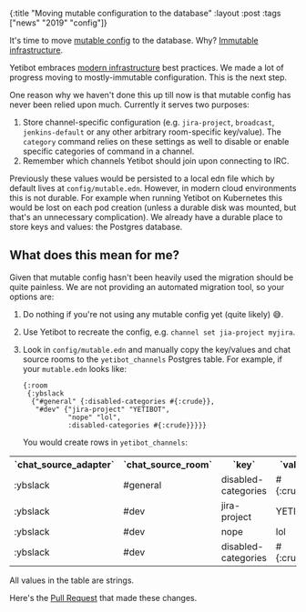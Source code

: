 {:title "Moving mutable configuration to the database"
 :layout :post
 :tags  ["news" "2019" "config"]}


It's time to move [mutable config](https://yetibot.com/ops-guide#mutable) to the
database. Why?
[Immutable infrastructure](https://www.digitalocean.com/community/tutorials/what-is-immutable-infrastructure).

Yetibot embraces
[modern infrastructure](https://devth.com/2018/dec-deep-environmental-config)
best practices. We made a lot of progress moving to mostly-immutable
configuration. This is the next step.

One reason why we haven't done this up till now is that mutable config has never
been relied upon much. Currently it serves two purposes:

1. Store channel-specific configuration (e.g. `jira-project`, `broadcast`,
   `jenkins-default` or any other arbitrary room-specific key/value). The
   `category` command relies on these settings as well to disable or enable
   specific categories of command in a channel.
1. Remember which channels Yetibot should join upon connecting to IRC.

Previously these values would be persisted to a local edn file which by default
lives at `config/mutable.edn`. However, in modern cloud environments this is not
durable. For example when running Yetibot on Kubernetes this would be lost on
each pod creation (unless a durable disk was mounted, but that's an unnecessary
complication). We already have a durable place to store keys and values: the
Postgres database.

## What does this mean for me?

Given that mutable config hasn't been heavily used the migration should be quite
painless. We are not providing an automated migration tool, so your options are:

1. Do nothing if you're not using any mutable config yet (quite likely) 😅.
1. Use Yetibot to recreate the config, e.g. `channel set jia-project myjira`.
1. Look in `config/mutable.edn` and manually copy the key/values and chat source
   rooms to the `yetibot_channels` Postgres table. For example, if your
   `mutable.edn` looks like:

   ```edn
   {:room
    {:ybslack
     {"#general" {:disabled-categories #{:crude}},
      "#dev" {"jira-project" "YETIBOT",
              "nope" "lol",
              :disabled-categories #{:crude}}}}}
   ```

   You would create rows in `yetibot_channels`:

<table>
<tr>
  <th>`chat_source_adapter`</th>
  <th>`chat_source_room`</th>
  <th>`key`</th>
  <th>`value`</th>
</tr>
<tr>
  <td>:ybslack</td>
  <td>#general</td>
  <td>disabled-categories</td>
  <td>#{:crude}</td>
</tr>
<tr>
  <td>:ybslack</td>
  <td>#dev</td>
  <td>jira-project</td>
  <td>YETIBOT</td>
</tr>
<tr>
  <td>:ybslack</td>
  <td>#dev</td>
  <td>nope</td>
  <td>lol</td>
</tr>
<tr>
  <td>:ybslack</td>
  <td>#dev</td>
  <td>disabled-categories</td>
  <td>#{:crude}</td>
</tr>

</table>

All values in the table are strings.

Here's the [Pull Request](https://github.com/yetibot/yetibot.core/pull/61) that
made these changes.
